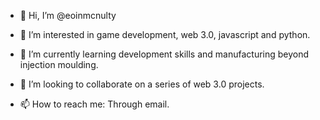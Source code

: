 - 👋 Hi, I’m @eoinmcnulty


- 👀 I’m interested in game development, web  3.0, javascript and python. 


- 🌱 I’m currently learning development skills and manufacturing beyond injection moulding.


- 💞️ I’m looking to collaborate on a series of web 3.0 projects.


- 📫 How to reach me: Through email.

